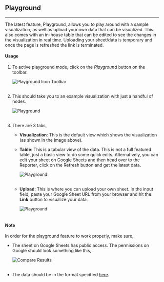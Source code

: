 ## Playground
---

The latest feature, Playground, allows you to play around with a sample visualization, as well as upload your own data that can be visualized. This also comes with an in-house table that can be edited to see the changes in the visualization in real time. Uploading your sheet/data is temporary and once the page is refreshed the link is terminated.

#### Usage

1. To active playground mode, click on the *Playground* button on the toolbar.

   <img src="assets/docs/playground/toolbar.png" alt="Playground Icon Toolbar" class="md-img p-2 w-50">
   <br>
   <br>

2. This should take you to an example visualization with just a handful of nodes.

   <img src="assets/docs/playground/play.png" alt="Playground" class="md-img p-2 w-75">
   <br>
   <br>

3. There are 3 tabs,
   - **Visualization**: This is the default view which shows the visualization (as shown in the image above).
   - **Table**: This is a tabular view of the data. This is not a full featured table, just a basic view to do some quick edits. Alternatively, you can edit your sheet on Google Sheets and then head over to the Reporter, click on the Refresh button and get the latest data.

      <img src="assets/docs/playground/table.png" alt="Playground" class="md-img p-2 w-75">
      <br>
      <br>

   - **Upload**: This is where you can upload your own sheet. In the input field, paste your Google Sheet URL from your browser and hit the **Link** button to visualize your data.

      <img src="assets/docs/playground/link.png" alt="Playground" class="md-img p-2 w-75">
      <br>
      <br>


#### Note

In order for the playground feature to work properly, make sure,

- The sheet on Google Sheets has public access. The permissions on Google should look something like this,

   <img src="assets/docs/compare/permissions.png" alt="Compare Results" class="md-img p-2 w-25">
   <br>
   <br>
- The data should be in the format specified [here](https://docs.google.com/spreadsheets/d/1bsA-HngthTD7NtzAfab8t3EVjFFT439-Pc-mp_mdZUU/edit#gid=0).

<br>


